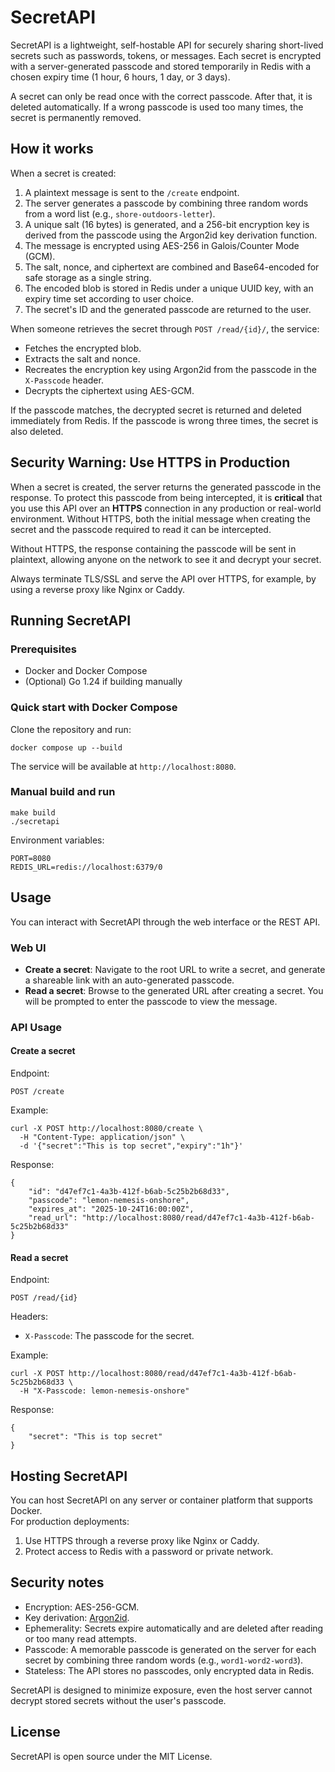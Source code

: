 # SecretAPI

SecretAPI is a lightweight, self-hostable API for securely sharing short-lived secrets such as passwords, tokens, or messages. Each secret is encrypted with a server-generated passcode and stored temporarily in Redis with a chosen expiry time (1 hour, 6 hours, 1 day, or 3 days).

A secret can only be read once with the correct passcode. After that, it is deleted automatically. If a wrong passcode is used too many times, the secret is permanently removed.

## How it works

When a secret is created:

1. A plaintext message is sent to the `/create` endpoint.
2. The server generates a passcode by combining three random words from a word list (e.g., `shore-outdoors-letter`).
3. A unique salt (16 bytes) is generated, and a 256-bit encryption key is derived from the passcode using the Argon2id key derivation function.
4. The message is encrypted using AES-256 in Galois/Counter Mode (GCM).
5. The salt, nonce, and ciphertext are combined and Base64-encoded for safe storage as a single string.
6. The encoded blob is stored in Redis under a unique UUID key, with an expiry time set according to user choice.
7. The secret's ID and the generated passcode are returned to the user.

When someone retrieves the secret through `POST /read/{id}/`, the service:
- Fetches the encrypted blob.
- Extracts the salt and nonce.
- Recreates the encryption key using Argon2id from the passcode in the `X-Passcode` header.
- Decrypts the ciphertext using AES-GCM.

If the passcode matches, the decrypted secret is returned and deleted immediately from Redis. If the passcode is wrong three times, the secret is also deleted.

## Security Warning: Use HTTPS in Production

When a secret is created, the server returns the generated passcode in the response. To protect this passcode from being intercepted, it is **critical** that you use this API over an **HTTPS** connection in any production or real-world environment. Without HTTPS, both the initial message when creating the secret and the passcode required to read it can be intercepted.

Without HTTPS, the response containing the passcode will be sent in plaintext, allowing anyone on the network to see it and decrypt your secret.

Always terminate TLS/SSL and serve the API over HTTPS, for example, by using a reverse proxy like Nginx or Caddy.

## Running SecretAPI

### Prerequisites
- Docker and Docker Compose  
- (Optional) Go 1.24 if building manually

### Quick start with Docker Compose
Clone the repository and run:

    docker compose up --build

The service will be available at `http://localhost:8080`.

### Manual build and run

    make build
    ./secretapi

Environment variables:

    PORT=8080
    REDIS_URL=redis://localhost:6379/0

## Usage

You can interact with SecretAPI through the web interface or the REST API.

### Web UI

- **Create a secret**: Navigate to the root URL to write a secret, and generate a shareable link with an auto-generated passcode.
- **Read a secret**: Browse to the generated URL after creating a secret. You will be prompted to enter the passcode to view the message.

### API Usage

#### Create a secret

Endpoint:

    POST /create

Example:

    curl -X POST http://localhost:8080/create \
      -H "Content-Type: application/json" \
      -d '{"secret":"This is top secret","expiry":"1h"}'

Response:

    {
        "id": "d47ef7c1-4a3b-412f-b6ab-5c25b2b68d33",
        "passcode": "lemon-nemesis-onshore",
        "expires_at": "2025-10-24T16:00:00Z",
        "read_url": "http://localhost:8080/read/d47ef7c1-4a3b-412f-b6ab-5c25b2b68d33"
    }

#### Read a secret

Endpoint:

    POST /read/{id}

Headers:

- `X-Passcode`: The passcode for the secret.

Example:

    curl -X POST http://localhost:8080/read/d47ef7c1-4a3b-412f-b6ab-5c25b2b68d33 \
      -H "X-Passcode: lemon-nemesis-onshore"

Response:

    {
        "secret": "This is top secret"
    }


## Hosting SecretAPI

You can host SecretAPI on any server or container platform that supports Docker.  
For production deployments:
1. Use HTTPS through a reverse proxy like Nginx or Caddy.  
2. Protect access to Redis with a password or private network.  

## Security notes

- Encryption: AES-256-GCM.  
- Key derivation: [Argon2id](https://pkg.go.dev/golang.org/x/crypto/argon2#hdr-Argon2id).  
- Ephemerality: Secrets expire automatically and are deleted after reading or too many read attempts.  
- Passcode: A memorable passcode is generated on the server for each secret by combining three random words (e.g., `word1-word2-word3`).
- Stateless: The API stores no passcodes, only encrypted data in Redis.

SecretAPI is designed to minimize exposure, even the host server cannot decrypt stored secrets without the user's passcode.

## License

SecretAPI is open source under the MIT License.
